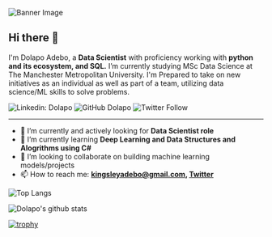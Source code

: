 ![Banner Image](https://github.com/aadedolapo/aadedolapo/blob/main/header.jpg)

## Hi there 👋

I'm Dolapo Adebo, a **Data Scientist** with proficiency working with **python and its ecosystem, and SQL.**  I’m currently studying MSc Data Science at The Manchester Metropolitan University. I'm Prepared to take on new initiatives as an individual as well as part of a team, utilizing data science/ML skills to solve problems.

![Linkedin: Dolapo](https://img.shields.io/badge/-Dolapo-blue?style=flat-square&logo=Linkedin&logoColor=white&link=https://www.linkedin.com/in/dolapo-adebo-4a979687/)
![GitHub Dolapo](https://img.shields.io/github/followers/aadedolapo?label=follow&style=social)
![Twitter Follow](https://img.shields.io/twitter/follow/theadedolapo?style=social)

---

- 🔭 I’m currently and actively looking for **Data Scientist role**
- 🌱 I’m currently learning **Deep Learning and Data Structures and Alogrithms using C#**
- 👯 I’m looking to collaborate on building machine learning models/projects
- 📫 How to reach me:
  **kingsleyadebo@gmail.com, [Twitter](https://twitter.com/theadeolapo)**
  
![Top Langs](https://github-readme-stats.vercel.app/api/top-langs/?username=aadedolapo&layout=compact&theme=dark&hide_border=true)

![Dolapo's github stats](https://github-readme-stats.vercel.app/api?username=aadedolapo&show_icons=true&hide_border=true&theme=dark)

[![trophy](https://github-profile-trophy.vercel.app/?username=aadedolapo)](https://github.com/aadedolapo/github-profile-trophy)

